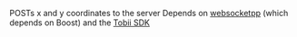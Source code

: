 POSTs x and y coordinates to the server
Depends on [websocketpp](https://github.com/zaphoyd/websocketpp) (which depends on Boost) and the [Tobii SDK](http://developer.tobii.com/eyex-sdk/c-cplusplus/)
